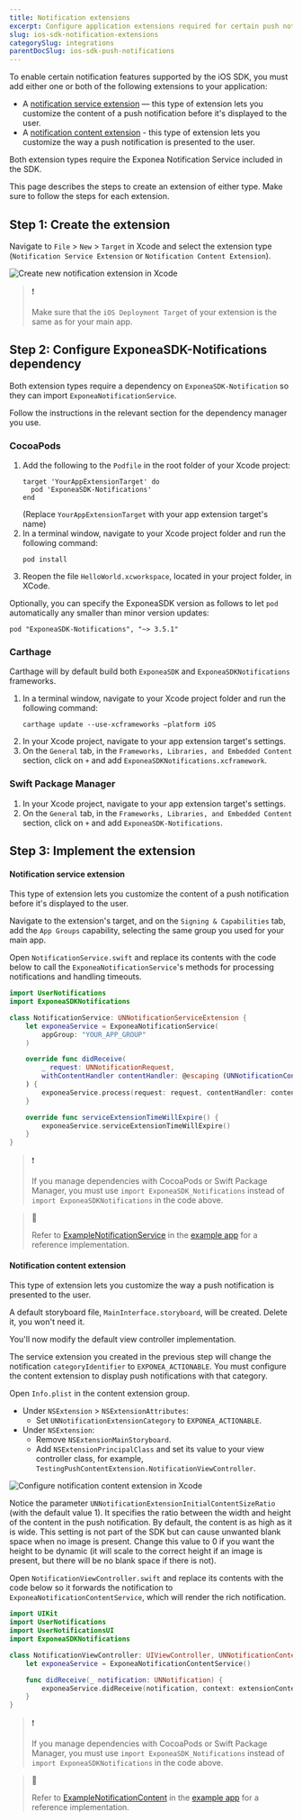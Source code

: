 ```yaml
---
title: Notification extensions
excerpt: Configure application extensions required for certain push notification features in the iOS SDK.
slug: ios-sdk-notification-extensions
categorySlug: integrations
parentDocSlug: ios-sdk-push-notifications
---
```


To enable certain notification features supported by the iOS SDK, you must add either one or both of the following extensions to your application:

- A [notification service extension](https://developer.apple.com/documentation/usernotifications/unnotificationserviceextension) — this type of extension lets you customize the content of a push notification before it's displayed to the user.
- A [notification content extension](https://developer.apple.com/documentation/usernotificationsui/unnotificationcontentextension) - this type of extension lets you customize the way a push notification is presented to the user.

Both extension types require the Exponea Notification Service included in the SDK.

This page describes the steps to create an extension of either type. Make sure to follow the steps for each extension.

## Step 1: Create the extension

Navigate to `File` > `New` > `Target` in Xcode and select the extension type (`Notification Service Extension` or `Notification Content Extension`).

![Create new notification extension in Xcode](https://raw.githubusercontent.com/exponea/exponea-ios-sdk/main/Documentation/images/extension1.png)

> ❗️
>
>  Make sure that the `iOS Deployment Target` of your extension is the same as for your main app.


## Step 2: Configure ExponeaSDK-Notifications dependency

Both extension types require a dependency on `ExponeaSDK-Notification` so they can import `ExponeaNotificationService`.

Follow the instructions in the relevant section for the dependency manager you use.

### CocoaPods

1. Add the following to the `Podfile` in the root folder of your Xcode project:
   ```
   target 'YourAppExtensionTarget' do
     pod 'ExponeaSDK-Notifications'
   end
   ```
   (Replace `YourAppExtensionTarget` with your app extension target's name)
2. In a terminal window, navigate to your Xcode project folder and run the following command:
   ```
   pod install
   ```
3. Reopen the file `HelloWorld.xcworkspace`, located in your project folder, in XCode.

Optionally, you can specify the ExponeaSDK version as follows to let `pod` automatically any smaller than minor version updates:
```
pod "ExponeaSDK-Notifications", "~> 3.5.1"
```

### Carthage

Carthage will by default build both `ExponeaSDK` and `ExponeaSDKNotifications` frameworks.

1. In a terminal window, navigate to your Xcode project folder and run the following command:
    ```
    carthage update --use-xcframeworks —platform iOS
    ```
2. In your Xcode project, navigate to your app extension target's settings. 
3. On the `General` tab, in the `Frameworks, Libraries, and Embedded Content` section, click on `+` and add `ExponeaSDKNotifications.xcframework`.

### Swift Package Manager

1. In your Xcode project, navigate to your app extension target's settings.
2. On the `General` tab, in the `Frameworks, Libraries, and Embedded Content` section, click on `+` and add `ExponeaSDK-Notifications`.

## Step 3: Implement the extension

#### Notification service extension

This type of extension lets you customize the content of a push notification before it's displayed to the user.

Navigate to the extension's target, and on the `Signing & Capabilities` tab, add the `App Groups` capability, selecting the same group you used for your main app.

Open `NotificationService.swift` and replace its contents with the code below to call the `ExponeaNotificationService`'s methods for processing notifications and handling timeouts.

``` swift
import UserNotifications
import ExponeaSDKNotifications

class NotificationService: UNNotificationServiceExtension {
    let exponeaService = ExponeaNotificationService(
        appGroup: "YOUR_APP_GROUP"
    )

    override func didReceive(
        _ request: UNNotificationRequest,
        withContentHandler contentHandler: @escaping (UNNotificationContent) -> Void
    ) {
        exponeaService.process(request: request, contentHandler: contentHandler)
    }

    override func serviceExtensionTimeWillExpire() {
        exponeaService.serviceExtensionTimeWillExpire()
    }
}
```

> ❗️
>
> If you manage dependencies with CocoaPods or Swift Package Manager, you must use `import ExponeaSDK_Notifications` instead of `import ExponeaSDKNotifications` in the code above.

> 📘
>
> Refer to [ExampleNotificationService](https://github.com/exponea/exponea-ios-sdk/tree/main/ExponeaSDK/ExampleNotificationService) in the [example app](https://documentation.bloomreach.com/engagement/docs/ios-sdk-example-app) for a reference implementation.

#### Notification content extension

This type of extension lets you customize the way a push notification is presented to the user.

A default storyboard file, `MainInterface.storyboard`, will be created. Delete it, you won't need it.

You'll now modify the default view controller implementation.

The service extension you created in the previous step will change the notification `categoryIdentifier` to `EXPONEA_ACTIONABLE`. You must configure the content extension to display push notifications with that category.

Open `Info.plist` in the content extension group.

- Under `NSExtension` > `NSExtensionAttributes`:
  - Set `UNNotificationExtensionCategory` to `EXPONEA_ACTIONABLE`.
- Under `NSExtension`:
  - Remove `NSExtensionMainStoryboard`.
  - Add `NSExtensionPrincipalClass` and set its value to your view controller class, for example, `TestingPushContentExtension.NotificationViewController`.

![Configure notification content extension in Xcode](https://raw.githubusercontent.com/exponea/exponea-ios-sdk/main/Documentation/images/extension3.png)

Notice the parameter `UNNotificationExtensionInitialContentSizeRatio` (with the default value 1). It specifies the ratio between the width and height of the content in the push notification. By default, the content is as high as it is wide. This setting is not part of the SDK but can cause unwanted blank space when no image is present. Change this value to 0 if you want the height to be dynamic (it will scale to the correct height if an image is present, but there will be no blank space if there is not).

Open `NotificationViewController.swift` and replace its contents with the code below so it forwards the notification to `ExponeaNotificationContentService`, which will render the rich notification.

```swift
import UIKit
import UserNotifications
import UserNotificationsUI
import ExponeaSDKNotifications

class NotificationViewController: UIViewController, UNNotificationContentExtension {
    let exponeaService = ExponeaNotificationContentService()

    func didReceive(_ notification: UNNotification) {
        exponeaService.didReceive(notification, context: extensionContext, viewController: self)
    }
}
```

> ❗️
>
> If you manage dependencies with CocoaPods or Swift Package Manager, you must use `import ExponeaSDK_Notifications` instead of ``import ExponeaSDKNotifications`` in the code above.

> 📘
>
> Refer to [ExampleNotificationContent](https://github.com/exponea/exponea-ios-sdk/tree/main/ExponeaSDK/ExampleNotificationContent) in the [example app](https://documentation.bloomreach.com/engagement/docs/ios-sdk-example-app) for a reference implementation.
